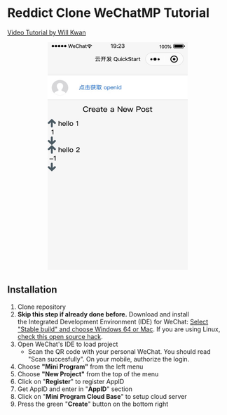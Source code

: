 # Reddict Clone WeChatMP Tutorial
[Video Tutorial by Will Kwan](https://www.youtube.com/watch?v=cOm9XKga7l0)


<p align="center">
<img src="./Demo_1.jpg"  width="320" height="518"> 
</p>

## Installation

1. Clone repository
2. **Skip this step if already done before.** Download and install the Integrated Development Environment (IDE) for WeChat: [Select "Stable build" and choose Windows 64 or Mac](https://developers.weixin.qq.com/miniprogram/dev/devtools/download.html). If you are using Linux, [check this open source hack](https://github.com/cytle/wechat_web_devtools).
3. Open WeChat's IDE to load project
    - Scan the QR code with your personal WeChat. You should read "Scan succesfully". On your mobile, authorize the login. 
5. Choose **"Mini Program"** from the left menu
6. Choose **"New Project"** from the top of the menu
6. Click on "**Register**" to register AppID
7. Get AppID and enter in "**AppID**" section
8. Click on "**Mini Program Cloud Base**" to setup cloud server
9. Press the green "**Create**" button on the bottom right
